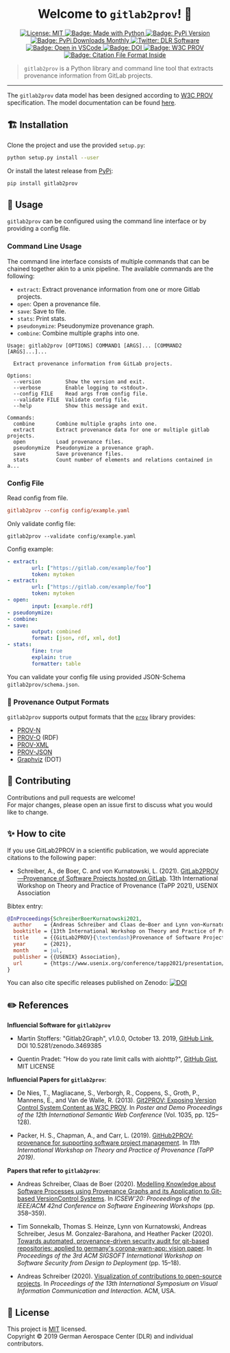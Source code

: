 <h1 align="center">Welcome to <code>gitlab2prov</code>! 👋</h1>
<p align="center">
  <a href="https://github.com/dlr-sc/gitlab2prov/blob/master/LICENSE">
    <img alt="License: MIT" src="https://img.shields.io/badge/license-MIT-yellow.svg" target="_blank" />
  </a>
  <a href="https://img.shields.io/badge/Made%20with-Python-1f425f.svg">
    <img src="https://img.shields.io/badge/Made%20with-Python-1f425f.svg" alt="Badge: Made with Python"/>
  </a>
  <a href="https://pypi.org/project/gitlab2prov/">
    <img src="https://img.shields.io/pypi/v/gitlab2prov" alt="Badge: PyPi Version">
  </a>
  <a href="https://pypistats.org/packages/gitlab2prov">
    <img src="https://img.shields.io/pypi/dm/gitlab2prov" alt="Badge: PyPi Downloads Monthly">
  </a>
  <a href="https://twitter.com/dlr_software">
    <img alt="Twitter: DLR Software" src="https://img.shields.io/twitter/follow/dlr_software.svg?style=social" target="_blank" />
  </a>
  <a href="https://open.vscode.dev/DLR-SC/gitlab2prov">
    <img alt="Badge: Open in VSCode" src="https://img.shields.io/static/v1?logo=visualstudiocode&label=&message=open%20in%20visual%20studio%20code&labelColor=2c2c32&color=007acc&logoColor=007acc" target="_blank" />
  </a>
  <a href="https://zenodo.org/badge/latestdoi/215042878">
    <img alt="Badge: DOI" src="https://zenodo.org/badge/215042878.svg" target="_blank" />
  </a>
  <a href="https://www.w3.org/TR/prov-overview/">
    <img alt="Badge: W3C PROV" src="https://img.shields.io/static/v1?logo=w3c&label=&message=PROV&labelColor=2c2c32&color=007acc&logoColor=007acc?logoWidth=200" target="_blank" />
  </a>
  <a href="https://citation-file-format.github.io/">
    <img alt="Badge: Citation File Format Inside" src="https://img.shields.io/badge/-citable%20software-green" target="_blank" />
  </a>
</p>


> `gitlab2prov` is a Python library and command line tool that extracts provenance information from GitLab projects.

---

The `gitlab2prov` data model has been designed according to [W3C PROV](https://www.w3.org/TR/prov-overview/) specification.
The model documentation can be found [here](https://github.com/DLR-SC/gitlab2prov/tree/master/docs).


## ️🏗️ ️Installation

Clone the project and use the provided `setup.py`:
```bash
python setup.py install --user
```

Or install the latest release from [PyPi](https://pypi.org/project/gitlab2prov/):
```bash
pip install gitlab2prov
```

## 🚀‍ Usage

`gitlab2prov` can be configured using the command line interface or by providing a config file.

###  Command Line Usage
The command line interface consists of multiple commands that can be chained together akin to a unix pipeline.
The available commands are the following:

* `extract`: Extract provenance information from one or more Gitlab projects.
* `open`: Open a provenance file.
* `save`: Save to file.
* `stats`: Print stats.
* `pseudonymize`: Pseudonymize provenance graph.
* `combine`: Combine multiple graphs into one.

```
Usage: gitlab2prov [OPTIONS] COMMAND1 [ARGS]... [COMMAND2 [ARGS]...]...

  Extract provenance information from GitLab projects.

Options:
  --version        Show the version and exit.
  --verbose        Enable logging to <stdout>.
  --config FILE    Read args from config file.
  --validate FILE  Validate config file.
  --help           Show this message and exit.

Commands:
  combine       Combine multiple graphs into one.
  extract       Extract provenance data for one or multiple gitlab projects.
  open          Load provenance files.
  pseudonymize  Pseudonymize a provenance graph.
  save          Save provenance files.
  stats         Count number of elements and relations contained in a...
```
### Config File
Read config from file.
```ini
gitlab2prov --config config/example.yaml
```
Only validate config file:
```
gitlab2prov --validate config/example.yaml
```
Config example:
```yaml
- extract:
        url: ["https://gitlab.com/example/foo"]
        token: mytoken
- extract:
        url: ["https://gitlab.com/example/foo"]
        token: mytoken
- open:
        input: [example.rdf]
- pseudonymize:
- combine:
- save:
        output: combined
        format: [json, rdf, xml, dot]
- stats:
        fine: true
        explain: true
        formatter: table
```
You can validate your config file using provided JSON-Schema `gitlab2prov/schema.json`.

### 🎨 Provenance Output Formats

`gitlab2prov` supports output formats that the [`prov`](https://github.com/trungdong/prov) library provides:
* [PROV-N](http://www.w3.org/TR/prov-n/)
* [PROV-O](http://www.w3.org/TR/prov-o/) (RDF)
* [PROV-XML](http://www.w3.org/TR/prov-xml/)
* [PROV-JSON](http://www.w3.org/Submission/prov-json/)
* [Graphviz](https://graphviz.org/) (DOT)

## 🤝 Contributing

Contributions and pull requests are welcome!  
For major changes, please open an issue first to discuss what you would like to change.

## ✨ How to cite

If you use GitLab2PROV in a scientific publication, we would appreciate citations to the following paper:

* Schreiber, A., de Boer, C. and von Kurnatowski, L. (2021). [GitLab2PROV—Provenance of Software Projects hosted on GitLab](https://www.usenix.org/conference/tapp2021/presentation/schreiber). 13th International Workshop on Theory and Practice of Provenance (TaPP 2021), USENIX Association

Bibtex entry:

```BibTeX
@InProceedings{SchreiberBoerKurnatowski2021,
  author    = {Andreas Schreiber and Claas de~Boer and Lynn von~Kurnatowski},
  booktitle = {13th International Workshop on Theory and Practice of Provenance (TaPP 2021)},
  title     = {{GitLab2PROV}{\textemdash}Provenance of Software Projects hosted on GitLab},
  year      = {2021},
  month     = jul,
  publisher = {{USENIX} Association},
  url       = {https://www.usenix.org/conference/tapp2021/presentation/schreiber},
}
```

You can also cite specific releases published on Zenodo: [![DOI](https://zenodo.org/badge/215042878.svg)](https://zenodo.org/badge/latestdoi/215042878)

## ✏️ References

**Influencial Software for `gitlab2prov`**
* Martin Stoffers: "Gitlab2Graph", v1.0.0, October 13. 2019, [GitHub Link](https://github.com/DLR-SC/Gitlab2Graph), DOI 10.5281/zenodo.3469385

* Quentin Pradet: "How do you rate limit calls with aiohttp?", [GitHub Gist](https://gist.github.com/pquentin/5d8f5408cdad73e589d85ba509091741), MIT LICENSE

**Influencial Papers for `gitlab2prov`**:

* De Nies, T., Magliacane, S., Verborgh, R., Coppens, S., Groth, P., Mannens, E., and Van de Walle, R. (2013). [Git2PROV: Exposing Version Control System Content as W3C PROV](https://dl.acm.org/doi/abs/10.5555/2874399.2874431). In *Poster and Demo Proceedings of the 12th International Semantic Web Conference* (Vol. 1035, pp. 125–128).

* Packer, H. S., Chapman, A., and Carr, L. (2019). [GitHub2PROV: provenance for supporting software project management](https://dl.acm.org/doi/10.5555/3359032.3359039). In *11th International Workshop on Theory and Practice of Provenance (TaPP 2019)*.

**Papers that refer to `gitlab2prov`**:

* Andreas Schreiber, Claas de Boer (2020). [Modelling Knowledge about Software Processes using Provenance Graphs and its Application to Git-based VersionControl Systems](https://dl.acm.org/doi/10.1145/3387940.3392220). In *ICSEW'20: Proceedings of the IEEE/ACM 42nd Conference on Software Engineering Workshops* (pp. 358–359).

* Tim Sonnekalb, Thomas S. Heinze, Lynn von Kurnatowski, Andreas Schreiber, Jesus M. Gonzalez-Barahona, and Heather Packer (2020). [Towards automated, provenance-driven security audit for git-based repositories: applied to germany's corona-warn-app: vision paper](https://doi.org/10.1145/3416507.3423190). In *Proceedings of the 3rd ACM SIGSOFT International Workshop on Software Security from Design to Deployment* (pp. 15–18).

* Andreas Schreiber (2020). [Visualization of contributions to open-source projects](https://doi.org/10.1145/3430036.3430057). In *Proceedings of the 13th International Symposium on Visual Information Communication and Interaction*. ACM, USA.

## 📝 License
This project is [MIT](https://github.com/dlr-sc/gitlab2prov/blob/master/LICENSE) licensed.  
 Copyright © 2019 German Aerospace Center (DLR) and individual contributors.